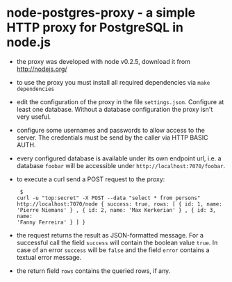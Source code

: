 node-postgres-proxy - a simple HTTP proxy for PostgreSQL in node.js
===================================================================

* the proxy was developed with node v0.2.5, download it from http://nodejs.org/
* to use the proxy you must install all required dependencies via `make dependencies`
* edit the configuration of the proxy in the file `settings.json`. Configure at
  least one database. Without a database configuration the proxy isn't very useful.
* configure some usernames and passwords to allow access to the server. The credentials
  must be send by the caller via HTTP BASIC AUTH.
* every configured database is available under its own endpoint url, i.e. a database
  `foobar` will be accessible under `http://localhost:7070/foobar`.
* to execute a curl send a POST request to the proxy:
  <code><pre>
   $ curl -u "top:secret" -X POST --data "select * from persons" http://localhost:7070/node
   { success: true,
     rows:
      [ { id: 1, name: 'Pierre Niemans' }
      , { id: 2, name: 'Max Kerkerian' }
      , { id: 3, name: 'Fanny Ferreira' }
      ]
   }
  </pre></code>

* the request returns the result as JSON-formatted message. For a successful
  call the field `success` will contain the boolean value `true`. In case of
  an error `success` will be `false` and the field `error` contains a textual
  error message.
* the return field `rows` contains the queried rows, if any.

